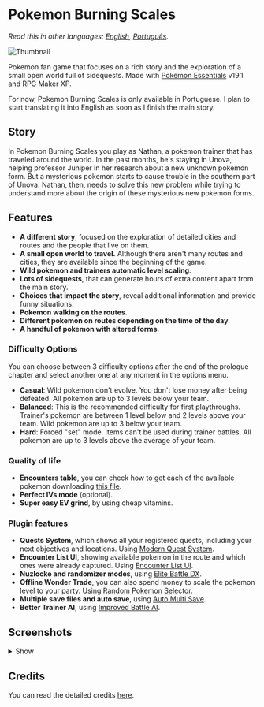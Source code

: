 # Pokemon Burning Scales

*Read this in other languages: [English](README.md), [Português](Docs/README.pt.md).*

![Thumbnail](https://user-images.githubusercontent.com/64505839/126537600-ea1142b8-32a6-4646-a451-77852e4e190a.png)

Pokemon fan game that focuses on a rich story and the exploration of a small open world full of sidequests. Made with [Pokémon Essentials](https://github.com/Maruno17/pokemon-essentials) v19.1 and RPG Maker XP.

For now, Pokemon Burning Scales is only available in Portuguese. I plan to start translating it into English as soon as I finish the main story.

## Story

In Pokemon Burning Scales you play as Nathan, a pokemon trainer that has traveled around the world. In the past months, he's staying in Unova, helping professor Juniper in her research about a new unknown pokemon form. But a mysterious pokemon starts to cause trouble in the southern part of Unova. Nathan, then, needs to solve this new problem while trying to understand more about the origin of these mysterious new pokemon forms.

## Features

* **A different story**, focused on the exploration of detailed cities and routes and the people that live on them.
* **A small open world to travel.** Although there aren't many routes and cities, they are available since the beginning of the game.
* **Wild pokemon and trainers automatic level scaling**.
* **Lots of sidequests**, that can generate hours of extra content apart from the main story.
* **Choices that impact the story**, reveal additional information and provide funny situations.
* **Pokemon walking on the routes**.
* **Different pokemon on routes depending on the time of the day**.
* **A handful of pokemon with altered forms**.

### Difficulty Options

You can choose between 3 difficulty options after the end of the prologue chapter and select another one at any moment in the options menu.

* **Casual**: Wild pokemon don't evolve. You don't lose money after being defeated. All pokemon are up to 3 levels below your team.
* **Balanced**: This is the recommended difficulty for first playthroughs. Trainer's pokemon are between 1 level below and 2 levels above your team. Wild pokemon are up to 3 below your team.
* **Hard**: Forced "set" mode. Items can't be used during trainer battles. All pokemon are up to 3 levels above the average of your team.

### Quality of life

* **Encounters table**, you can check how to get each of the available pokemon downloading [this file](https://github.com/Benitex/Pokemon-Burning-Scales/blob/main/Docs/Encounter%20locations.xlsx).
* **Perfect IVs mode** (optional).
* **Super easy EV grind**, by using cheap vitamins.

### Plugin features

* **Quests System**, which shows all your registered quests, including your next objectives and locations. Using [Modern Quest System](https://reliccastle.com/resources/709/).
* **Encounter List UI**, showing available pokemon in the route and which ones were already captured. Using [Encounter List UI](https://reliccastle.com/resources/658/).
* **Nuzlocke and randomizer modes**, using [Elite Battle DX](https://luka-sj.com/res/ebdx).
* **Offline Wonder Trade**, you can also spend money to scale the pokemon level to your party. Using [Random Pokemon Selector](https://reliccastle.com/resources/693/).
* **Multiple save files and auto save**, using [Auto Multi Save](https://reliccastle.com/threads/5644/).
* **Better Trainer AI**, using [Improved Battle AI](https://reliccastle.com/resources/1163/).

## Screenshots

<details>
    <summary>Show</summary>
    <img src="https://user-images.githubusercontent.com/64505839/144768048-336ded8b-f99c-48c1-ad57-e9706e8f6ceb.png" width="400"/> <img src="https://user-images.githubusercontent.com/64505839/144768040-f444fe4a-2e4f-4f42-9ae6-fc4623a222c3.png" width="400"/>
    <img src="https://user-images.githubusercontent.com/64505839/144768035-7d5a0174-9834-4b23-9736-f4d87cc33719.png" width="400"/> <img src="https://user-images.githubusercontent.com/64505839/144768029-913482da-a4a4-4643-9b4c-3174cdf278ea.png" width="400"/>
    <img src="https://user-images.githubusercontent.com/64505839/144768052-732953e2-671d-4c43-9b0c-9890601158f0.png" width="400"/> <img src="https://user-images.githubusercontent.com/64505839/144768054-ea8f6f55-60e6-4354-865f-d58428704eaf.png" width="400"/>
    <img src="https://user-images.githubusercontent.com/64505839/144768044-5021f3cc-9c87-4901-b027-18d3053cc2cc.png" width="400"/> <img src="https://user-images.githubusercontent.com/64505839/162638956-f175a2c1-ccc4-4242-822c-3c66b4aa153a.png" width="400"/>
    <img src="https://user-images.githubusercontent.com/64505839/162638984-516b63eb-14ce-4a41-879d-fd45ec4c07aa.png" width="400"/> <img src="https://user-images.githubusercontent.com/64505839/162639379-cb054aca-2507-4782-af3b-8a86d099aa0b.png" width="400"/>
</details>

## Credits

You can read the detailed credits [here](Docs/Créditos.md).
